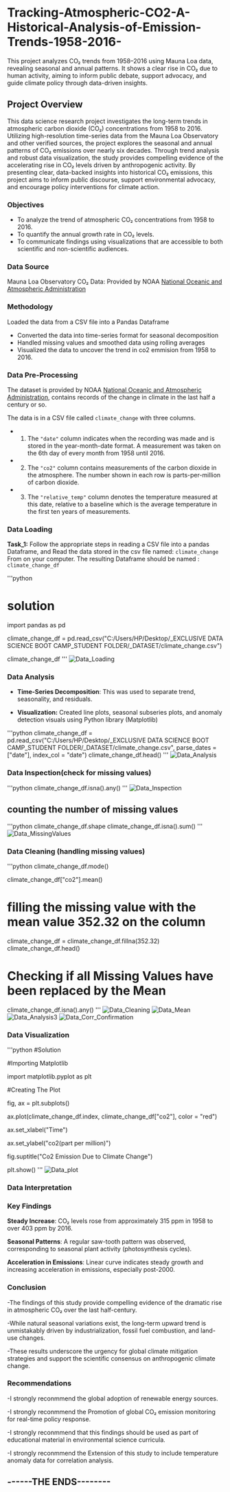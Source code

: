 # Tracking-Atmospheric-CO2-A-Historical-Analysis-of-Emission-Trends-1958-2016-
This project analyzes CO₂ trends from 1958–2016 using Mauna Loa data, revealing seasonal and annual patterns. It shows a clear rise in CO₂ due to human activity, aiming to inform public debate, support advocacy, and guide climate policy through data-driven insights.

## Project Overview
This data science research project investigates the long-term trends in atmospheric carbon dioxide (CO₂) concentrations from 1958 to 2016.
Utilizing high-resolution time-series data from the Mauna Loa Observatory and other verified sources, the project explores the seasonal and annual patterns of CO₂ emissions over nearly six decades.
Through trend analysis and robust data visualization, the study provides compelling evidence of the accelerating rise in CO₂ levels driven by anthropogenic activity.
By presenting clear, data-backed insights into historical CO₂ emissions, this project aims to inform public discourse, support environmental advocacy, and encourage policy interventions for climate action.


### Objectives
- To analyze the trend of atmospheric CO₂ concentrations from 1958 to 2016.
- To quantify the annual growth rate in CO₂ levels.
- To communicate findings using visualizations that are accessible to both scientific and non-scientific audiences.

### Data Source
Mauna Loa Observatory CO₂ Data: Provided by NOAA [National Oceanic and Atmospheric Administration](https://gml.noaa.gov/ccgg/trends/)

### Methodology
 Loaded the data from a CSV file into a Pandas Dataframe
- Converted the data into time-series format for seasonal decomposition
- Handled missing values and smoothed data using rolling averages
- Visualized the data to uncover the trend in co2 emmision from 1958 to 2016.

### Data Pre-Processing
The dataset is provided by NOAA [National Oceanic and Atmospheric Administration](https://gml.noaa.gov/ccgg/trends/),  contains records of the change in climate in the last half a century or so. 

The data is in a CSV file called `climate_change` with three columns. 

- 1. The `"date"` column indicates when the recording was made and is stored in the year-month-date format.
     A measurement was taken on the 6th day of every month from 1958 until 2016. 
- 2. The  `"co2"` column contains measurements of the carbon dioxide in the atmosphere.
     The number shown in each row is parts-per-million of carbon dioxide. 
- 3. The  `"relative_temp"` column denotes the temperature measured at this date, relative to a baseline which is the average        temperature in the first ten years of measurements.
 
### Data Loading
__Task_1:__ Follow the appropriate steps in reading a CSV file into a pandas Dataframe, 
and  Read the data stored  in the csv file named:  `climate_change` From on your computer.
The resulting Dataframe should be named : `climate_change_df`

'''python
# solution 
import pandas as pd

climate_change_df = pd.read_csv("C:/Users/HP/Desktop/_EXCLUSIVE DATA SCIENCE BOOT CAMP_STUDENT FOLDER/_DATASET/climate_change.csv")

climate_change_df 
'''
![Data_Loading](https://github.com/user-attachments/assets/04797266-faa6-4d6f-b33b-5ee7997b8370)



###  Data Analysis
- **Time-Series Decomposition**: This was used to separate trend, seasonality, and residuals.

- **Visualization:** Created line plots,  seasonal subseries plots, and anomaly detection visuals using Python library (Matplotlib)

'''python
climate_change_df = pd.read_csv("C:/Users/HP/Desktop/_EXCLUSIVE DATA SCIENCE BOOT CAMP_STUDENT FOLDER/_DATASET/climate_change.csv", parse_dates = ["date"], index_col = "date")
climate_change_df.head()
'''
![Data_Analysis](https://github.com/user-attachments/assets/9f063b4f-4f26-41fb-894f-b9993303ea69)



###  Data Inspection(check for missing values)
'''python
climate_change_df.isna().any()
'''
![Data_Inspection](https://github.com/user-attachments/assets/c3c86107-3ec8-4467-9c0a-ddaae1675347)

## counting the number of missing values
'''python
climate_change_df.shape
climate_change_df.isna().sum()
'''
![Data_MissingValues](https://github.com/user-attachments/assets/2276cd73-5657-4ce4-8fe2-33ce58dba917)


### Data Cleaning (handling missing values)
'''python
climate_change_df.mode()

climate_change_df["co2"].mean()

# filling the missing value with the mean value 352.32 on the column
climate_change_df = climate_change_df.fillna(352.32)
climate_change_df.head()

# Checking if all Missing Values have been replaced by the Mean
climate_change_df.isna().any()
'''
![Data_Cleaning](https://github.com/user-attachments/assets/5134de45-3be9-4634-b8d7-08ae5d8fa87d)
![Data_Mean](https://github.com/user-attachments/assets/3a15318e-fc93-4212-ae8b-ec57aee9da8d)
![Data_Analysis3](https://github.com/user-attachments/assets/315d3571-e4e8-45bc-b037-3a59f86f3551)
![Data_Corr_Confirmation](https://github.com/user-attachments/assets/73d78712-381f-4c62-a345-a4b660d88a38)


### Data Visualization
'''python
#Solution

#Importing Matplotlib

import matplotlib.pyplot as plt


#Creating The Plot

fig, ax = plt.subplots()


ax.plot(climate_change_df.index, climate_change_df["co2"], color = "red")


ax.set_xlabel("Time")

ax.set_ylabel("co2(part per million)")

fig.suptitle("Co2 Emission Due to Climate Change")

plt.show()
'''
![Data_plot](https://github.com/user-attachments/assets/b1c0f8d2-032b-4e62-9c46-a9276d062d7b)


###  Data Interpretation
### Key Findings
**Steady Increase**: CO₂ levels rose from approximately 315 ppm in 1958 to over 403 ppm by 2016.

**Seasonal Patterns**: A regular saw-tooth pattern was observed, corresponding to seasonal plant activity (photosynthesis cycles).

**Acceleration in Emissions**: Linear curve indicates steady growth and increasing acceleration in emissions, especially post-2000.

### Conclusion
-The findings of this study provide compelling evidence of the dramatic rise in atmospheric CO₂ over the last half-century.

-While natural seasonal variations exist, the long-term upward trend is unmistakably driven by industrialization, fossil fuel combustion, and land-use changes. 

-These results underscore the urgency for global climate mitigation strategies and support the scientific consensus on anthropogenic climate change.

### Recommendations
-I strongly reconmmend  the global adoption of renewable energy sources.

-I strongly reconmmend the Promotion of  global CO₂ emission monitoring for real-time policy response.

-I strongly reconmmend that this  findings should be used as part of educational material in environmental science curricula.

-I strongly reconmmend the Extension of this  study to include temperature anomaly data for correlation analysis.

## ------THE ENDS--------
